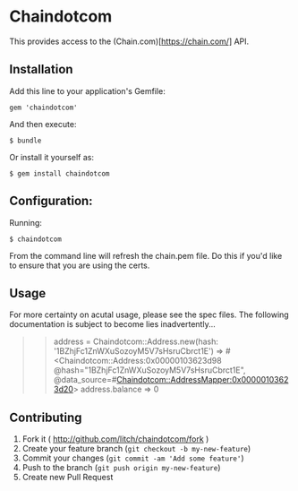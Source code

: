 # Chaindotcom

This provides access to the (Chain.com)[https://chain.com/] API.

## Installation

Add this line to your application's Gemfile:

    gem 'chaindotcom'

And then execute:

    $ bundle

Or install it yourself as:

    $ gem install chaindotcom

## Configuration:

  Running:

    $ chaindotcom

  From the command line will refresh the chain.pem file.  Do this if you'd like to ensure that you are using the certs.

## Usage

For more certainty on acutal usage, please see the spec files.  The following documentation is subject to become lies inadvertently...

  >> address = Chaindotcom::Address.new(hash: '1BZhjFc1ZnWXuSozoyM5V7sHsruCbrct1E')
  => #<Chaindotcom::Address:0x00000103623d98 @hash="1BZhjFc1ZnWXuSozoyM5V7sHsruCbrct1E", @data_source=#<Chaindotcom::AddressMapper:0x00000103623d20>>
  >> address.balance
  => 0

## Contributing

1. Fork it ( http://github.com/litch/chaindotcom/fork )
2. Create your feature branch (`git checkout -b my-new-feature`)
3. Commit your changes (`git commit -am 'Add some feature'`)
4. Push to the branch (`git push origin my-new-feature`)
5. Create new Pull Request
